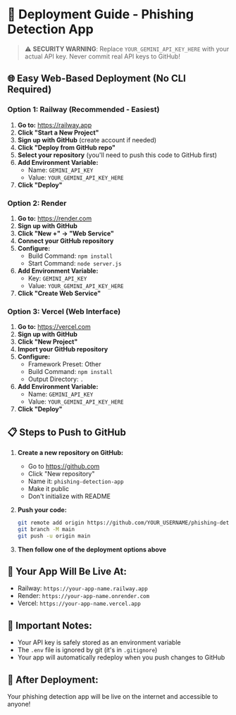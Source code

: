 # 🚀 Deployment Guide - Phishing Detection App

> ⚠️ **SECURITY WARNING**: Replace `YOUR_GEMINI_API_KEY_HERE` with your actual API key. Never commit real API keys to GitHub!

## 🌐 Easy Web-Based Deployment (No CLI Required)

### Option 1: Railway (Recommended - Easiest)

1. **Go to:** https://railway.app
2. **Click "Start a New Project"**
3. **Sign up with GitHub** (create account if needed)
4. **Click "Deploy from GitHub repo"**
5. **Select your repository** (you'll need to push this code to GitHub first)
6. **Add Environment Variable:**
   - Name: `GEMINI_API_KEY`
   - Value: `YOUR_GEMINI_API_KEY_HERE`
7. **Click "Deploy"**

### Option 2: Render

1. **Go to:** https://render.com
2. **Sign up with GitHub**
3. **Click "New +" → "Web Service"**
4. **Connect your GitHub repository**
5. **Configure:**
   - Build Command: `npm install`
   - Start Command: `node server.js`
6. **Add Environment Variable:**
   - Key: `GEMINI_API_KEY`
   - Value: `YOUR_GEMINI_API_KEY_HERE`
7. **Click "Create Web Service"**

### Option 3: Vercel (Web Interface)

1. **Go to:** https://vercel.com
2. **Sign up with GitHub**
3. **Click "New Project"**
4. **Import your GitHub repository**
5. **Configure:**
   - Framework Preset: Other
   - Build Command: `npm install`
   - Output Directory: `.`
6. **Add Environment Variable:**
   - Name: `GEMINI_API_KEY`
   - Value: `YOUR_GEMINI_API_KEY_HERE`
7. **Click "Deploy"**

## 📋 Steps to Push to GitHub

1. **Create a new repository on GitHub:**
   - Go to https://github.com
   - Click "New repository"
   - Name it: `phishing-detection-app`
   - Make it public
   - Don't initialize with README

2. **Push your code:**
   ```bash
   git remote add origin https://github.com/YOUR_USERNAME/phishing-detection-app.git
   git branch -M main
   git push -u origin main
   ```

3. **Then follow one of the deployment options above**

## 🎯 Your App Will Be Live At:
- Railway: `https://your-app-name.railway.app`
- Render: `https://your-app-name.onrender.com`
- Vercel: `https://your-app-name.vercel.app`

## 🔧 Important Notes:
- Your API key is safely stored as an environment variable
- The `.env` file is ignored by git (it's in `.gitignore`)
- Your app will automatically redeploy when you push changes to GitHub

## 🎉 After Deployment:
Your phishing detection app will be live on the internet and accessible to anyone!

